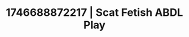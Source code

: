 ---
categories:
- Femme domination
- AI-generated
- NSFW role reversal
- ASMR
- Story-driven erotica
- Morning after
- Cosplay
- Creative kink
image: /assets/images/1746688872217.jpg
layout: post
seo:
  description: Featured content with artistic ABDL Play, Scat Fetish. HD images available.
  keywords: ABDL Play, Scat Fetish
  og_image: /assets/images/1746688872217.jpg
  schema_type: VisualArtwork
tags:
- '#1746688872217'
- Scat Fetish
- ABDL Play
title: 1746688872217 | Scat Fetish ABDL Play
---